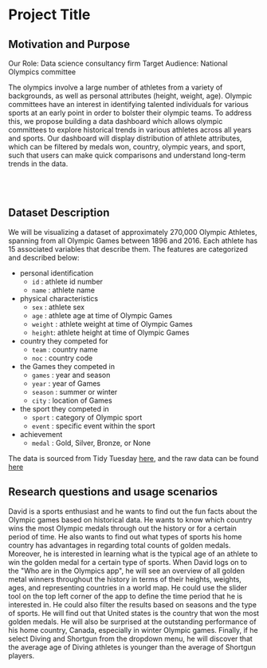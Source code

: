 # Project Title

## Motivation and Purpose

Our Role: Data science consultancy firm
Target Audience: National Olympics committee

The olympics involve a large number of athletes from a variety of backgrounds, as well as personal attributes (height, weight, age). Olympic committees have an interest in identifying talented individuals for various sports at an early point in order to bolster their olympic teams. To address this, we propose building a data dashboard which allows olympic committees to explore historical trends in various athletes across all years and sports. Our dashboard will display distribution of athlete attributes, which can be filtered by medals won, country, olympic years, and sport, such that users can make quick comparisons and understand long-term trends in the data. 

  
<br/><br/>
 
  
## Dataset Description

We will be visualizing a dataset of approximately 270,000 Olympic Athletes, spanning from all Olympic Games between 1896 and 2016.
Each athlete has 15 associated variables that describe them. The features are categorized and described below:
 - personal identification
    - `id` : athlete id number
    - `name`  : athlete name
 - physical characteristics 
    - `sex` : athlete sex
    - `age` : athlete age at time of Olympic Games
    - `weight` : athlete weight at time of Olympic Games
    - `height`: athlete height at time of Olympic Games
 - country they competed for 
    - `team` : country name
    - `noc` : country code
  - the Games they competed in 
    - `games` : year and season
    - `year`  : year of Games
    - `season` : summer or winter
    - `city`  : location of Games
  - the sport they competed in 
     - `sport`  : category of Olympic sport 
     - `event` : specific event within the sport
 - achievement 
    - `medal` : Gold, Silver, Bronze, or None

The data is sourced from Tidy Tuesday [here](https://github.com/rfordatascience/tidytuesday/blob/master/data/2021/2021-07-27/readme.md), 
and the raw data can be found [here](https://raw.githubusercontent.com/rfordatascience/tidytuesday/master/data/2021/2021-07-27/olympics.csv)


## Research questions and usage scenarios

David is a sports enthusiast and he wants to find out the fun facts about the Olympic games based on historical data. He wants to know which country wins the most Olympic medals through out the history or for a certain period of time. He also wants to find out what types of sports his home country has advantages in regarding total counts of golden medals. Moreover, he is interested in learning what is the typical age of an athlete to win the golden medal for a certain type of sports. When David logs on to the "Who are in the Olympics app", he will see an overview of all golden metal winners throughout the history in terms of their heights, weights, ages, and representing countries in a world map. He could use the slider tool on the top left corner of the app to define the time period that he is interested in. He could also filter the results based on seasons and the type of sports. He will find out that United states is the country that won the most golden medals. He will also be surprised at the outstanding performance of his home country, Canada, especially in winter Olympic games. Finally, if he select Diving and Shortgun from the dropdown menu, he will discover that the average age of Diving athletes is younger than the average of Shortgun players.
